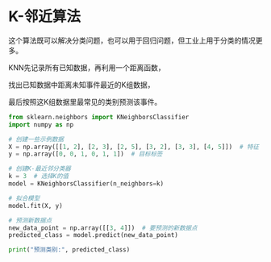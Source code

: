 
# K-邻近算法

这个算法既可以解决分类问题，也可以用于回归问题，但工业上用于分类的情况更多。 

KNN先记录所有已知数据，再利用一个距离函数，

找出已知数据中距离未知事件最近的K组数据，

最后按照这K组数据里最常见的类别预测该事件。



```python 
from sklearn.neighbors import KNeighborsClassifier
import numpy as np

# 创建一些示例数据
X = np.array([[1, 2], [2, 3], [2, 5], [3, 2], [3, 3], [4, 5]])  # 特征
y = np.array([0, 0, 1, 0, 1, 1])  # 目标标签

# 创建K-最近邻分类器
k = 3  # 选择K的值
model = KNeighborsClassifier(n_neighbors=k)

# 拟合模型
model.fit(X, y)

# 预测新数据点
new_data_point = np.array([[3, 4]])  # 要预测的新数据点
predicted_class = model.predict(new_data_point)

print("预测类别:", predicted_class)
```

